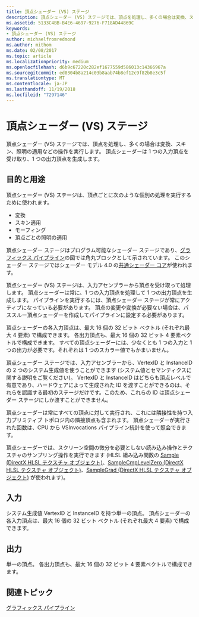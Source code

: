 ```yaml
---
title: 頂点シェーダー (VS) ステージ
description: 頂点シェーダー (VS) ステージでは、頂点を処理し、多くの場合は変換、スキン、照明の適用などの操作を実行します。 頂点シェーダーは 1 つの入力頂点を受け取り、1 つの出力頂点を生成します。
ms.assetid: 5133C4BB-B4E6-4697-9276-F718AD44869C
keywords:
- 頂点シェーダー (VS) ステージ
author: michaelfromredmond
ms.author: mithom
ms.date: 02/08/2017
ms.topic: article
ms.localizationpriority: medium
ms.openlocfilehash: d6b9c67220c282ef1677559d586013c14366967a
ms.sourcegitcommit: ed0304b8a214c03b8aab74b8ef12c9f82b8e3c5f
ms.translationtype: MT
ms.contentlocale: ja-JP
ms.lasthandoff: 11/19/2018
ms.locfileid: "7297146"
---
```

# <a name="vertex-shader-vs-stage"></a>頂点シェーダー (VS) ステージ


頂点シェーダー (VS) ステージでは、頂点を処理し、多くの場合は変換、スキン、照明の適用などの操作を実行します。 頂点シェーダーは 1 つの入力頂点を受け取り、1 つの出力頂点を生成します。

## <a name="span-idpurposeandusesspanspan-idpurposeandusesspanspan-idpurposeandusesspanpurpose-and-uses"></a><span id="Purpose_and_uses"></span><span id="purpose_and_uses"></span><span id="PURPOSE_AND_USES"></span>目的と用途


頂点シェーダー (VS) ステージは、頂点ごとに次のような個別の処理を実行するために使われます。

-   変換
-   スキン適用
-   モーフィング
-   頂点ごとの照明の適用

頂点シェーダー ステージはプログラム可能なシェーダー ステージであり、[グラフィックス パイプライン](graphics-pipeline.md)の図では角丸ブロックとして示されています。 このシェーダー ステージではシェーダー モデル 4.0 の[共通シェーダー コア](https://msdn.microsoft.com/library/windows/desktop/bb509580)が使われます。

頂点シェーダー (VS) ステージは、入力アセンブラーから頂点を受け取って処理します。 頂点シェーダーは常に、1 つの入力頂点を処理して 1 つの出力頂点を生成します。 パイプラインを実行するには、頂点シェーダー ステージが常にアクティブになっている必要があります。 頂点の変更や変換が必要ない場合は、パススルー頂点シェーダーを作成してパイプラインに設定する必要があります。

頂点シェーダーの各入力頂点は、最大 16 個の 32 ビット ベクトル (それぞれ最大 4 要素) で構成できます。 各出力頂点も、最大 16 個の 32 ビット 4 要素ベクトルで構成できます。 すべての頂点シェーダーには、少なくとも 1 つの入力と 1 つの出力が必要です。それぞれは 1 つのスカラー値でもかまいません。

頂点シェーダー ステージでは、入力アセンブラーから、VertexID と InstanceID の 2 つのシステム生成値を使うことができます (システム値とセマンティクスに関する説明をご覧ください)。 VertexID と InstanceID はどちらも頂点レベルで有意であり、ハードウェアによって生成された ID を渡すことができるのは、それらを認識する最初のステージだけです。このため、これらの ID は頂点シェーダー ステージにしか渡すことができません。

頂点シェーダーは常にすべての頂点に対して実行され、これには隣接性を持つ入力プリミティブ トポロジ内の隣接頂点も含まれます。 頂点シェーダーが実行された回数は、CPU から VSInvocations パイプライン統計を使って照会できます。

頂点シェーダーでは、スクリーン空間の微分を必要としない読み込み操作とテクスチャのサンプリング操作を実行できます (HLSL 組み込み関数の [Sample (DirectX HLSL テクスチャ オブジェクト)](https://msdn.microsoft.com/library/windows/desktop/bb509695)、[SampleCmpLevelZero (DirectX HLSL テクスチャ オブジェクト)](https://msdn.microsoft.com/library/windows/desktop/bb509697)、[SampleGrad (DirectX HLSL テクスチャ オブジェクト)](https://msdn.microsoft.com/library/windows/desktop/bb509698) が使われます)。

## <a name="span-idinputspanspan-idinputspanspan-idinputspaninput"></a><span id="Input"></span><span id="input"></span><span id="INPUT"></span>入力


システム生成値 VertexID と InstanceID を持つ単一の頂点。 頂点シェーダーの各入力頂点は、最大 16 個の 32 ビット ベクトル (それぞれ最大 4 要素) で構成できます。

## <a name="span-idoutputspanspan-idoutputspanspan-idoutputspanoutput"></a><span id="Output"></span><span id="output"></span><span id="OUTPUT"></span>出力


単一の頂点。 各出力頂点も、最大 16 個の 32 ビット 4 要素ベクトルで構成できます。

## <a name="span-idrelated-topicsspanrelated-topics"></a><span id="related-topics"></span>関連トピック


[グラフィックス パイプライン](graphics-pipeline.md)

 

 




